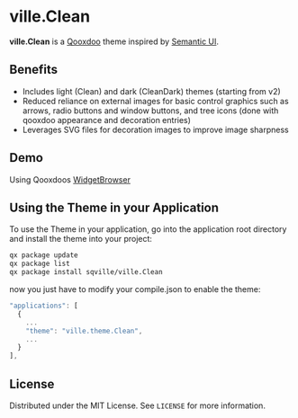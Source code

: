 <!-- ABOUT THE PROJECT -->
# ville.Clean

**ville.Clean** is a [Qooxdoo](https://qooxdoo.org/) theme inspired by [Semantic UI](https://semantic-ui.com/).

## Benefits

* Includes light (Clean) and dark (CleanDark) themes (starting from v2)
* Reduced reliance on external images for basic control graphics such as arrows, radio buttons and window buttons, and tree icons (done with qooxdoo appearance and decoration entries)
* Leverages SVG files for decoration images to improve image sharpness

<!-- DEMOS -->
## Demo

Using Qooxdoos [WidgetBrowser](https://qooxdoo.org/qxl.packagebrowser/#sqville~ville.Clean~Demos~WidgetBrowser)

<!-- GETTING STARTED -->
## Using the Theme in your Application

To use the Theme in your application, go into the application root directory and install the theme into your project:

```sh
qx package update
qx package list
qx package install sqville/ville.Clean
```

now you just have to modify your compile.json to enable the theme:

```javascript
"applications": [
  {
    ...
    "theme": "ville.theme.Clean",
    ...
  }
],
```

<!-- LICENSE -->
## License

Distributed under the MIT License. See `LICENSE` for more information.
